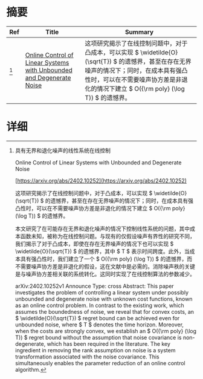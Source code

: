 # 摘要

| Ref | Title | Summary |
| --- | --- | --- |
| [^1] | [Online Control of Linear Systems with Unbounded and Degenerate Noise](https://arxiv.org/abs/2402.10252) | 这项研究揭示了在线控制问题中，对于凸成本，可以实现 $ \widetilde{O}(\sqrt{T}) $ 的遗憾界，甚至在存在无界噪声的情况下；同时，在成本具有强凸性时，可以在不需要噪声协方差是非退化的情况下建立 $ O({\rm poly} (\log T)) $ 的遗憾界。 |

# 详细

[^1]: 具有无界和退化噪声的线性系统在线控制

    Online Control of Linear Systems with Unbounded and Degenerate Noise

    [https://arxiv.org/abs/2402.10252](https://arxiv.org/abs/2402.10252)

    这项研究揭示了在线控制问题中，对于凸成本，可以实现 $ \widetilde{O}(\sqrt{T}) $ 的遗憾界，甚至在存在无界噪声的情况下；同时，在成本具有强凸性时，可以在不需要噪声协方差是非退化的情况下建立 $ O({\rm poly} (\log T)) $ 的遗憾界。

    

    本文研究了在可能存在无界和退化噪声的情况下控制线性系统的问题，其中成本函数未知，被称为在线控制问题。与现有的仅假设噪声有界性的研究不同，我们揭示了对于凸成本，即使在存在无界噪声的情况下也可以实现 $ \widetilde{O}(\sqrt{T}) $ 的遗憾界，其中 $ T $ 表示时间跨度。此外，当成本具有强凸性时，我们建立了一个 $ O({\rm poly} (\log T)) $ 的遗憾界，而不需要噪声协方差是非退化的假设，这在文献中是必需的。消除噪声秩的关键是与噪声协方差相关联的系统转化。这同时实现了在线控制算法的参数减少。

    arXiv:2402.10252v1 Announce Type: cross  Abstract: This paper investigates the problem of controlling a linear system under possibly unbounded and degenerate noise with unknown cost functions, known as an online control problem. In contrast to the existing work, which assumes the boundedness of noise, we reveal that for convex costs, an $ \widetilde{O}(\sqrt{T}) $ regret bound can be achieved even for unbounded noise, where $ T $ denotes the time horizon. Moreover, when the costs are strongly convex, we establish an $ O({\rm poly} (\log T)) $ regret bound without the assumption that noise covariance is non-degenerate, which has been required in the literature. The key ingredient in removing the rank assumption on noise is a system transformation associated with the noise covariance. This simultaneously enables the parameter reduction of an online control algorithm.
    


